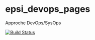 # epsi_devops_pages
Approche DevOps/SysOps


[![Build Status](https://travis-ci.com/cbart-netizen/epsi_devops_pages.svg?branch=main)](https://travis-ci.com/cbart-netizen/epsi_devops_pages)